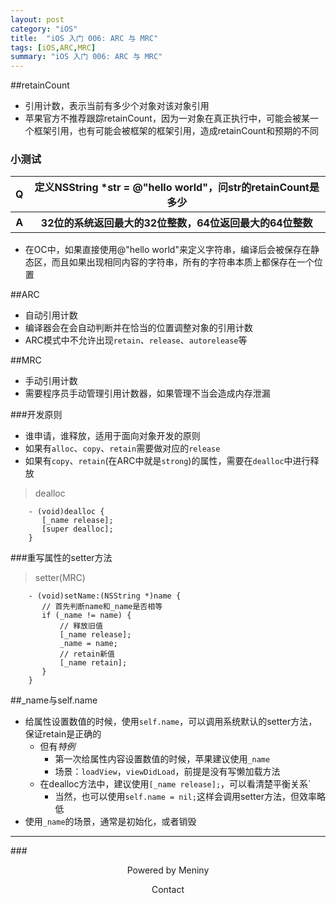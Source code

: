 ```yaml
---
layout: post
category: "iOS"
title:  "iOS 入门 006: ARC 与 MRC"
tags: [iOS,ARC,MRC]
summary: "iOS 入门 006: ARC 与 MRC"
---
```

##retainCount
* 引用计数，表示当前有多少个对象对该对象引用  
* 苹果官方不推荐跟踪retainCount，因为一对象在真正执行中，可能会被某一个框架引用，也有可能会被框架的框架引用，造成retainCount和预期的不同  

### 小测试
<table>
<tr>
<th>Q</th>
<th>定义NSString *str = @"hello world"，问str的retainCount是多少</th>
</tr>
<tr>
<th>A</th>
<th>32位的系统返回最大的32位整数，64位返回最大的64位整数</th>
</tr>
</table>

* 在OC中，如果直接使用@"hello world"来定义字符串，编译后会被保存在静态区，而且如果出现相同内容的字符串，所有的字符串本质上都保存在一个位置  

##ARC
* 自动引用计数  
* 编译器会在会自动判断并在恰当的位置调整对象的引用计数  
* ARC模式中不允许出现`retain`、`release`、`autorelease`等  

##MRC
* 手动引用计数  
* 需要程序员手动管理引用计数器，如果管理不当会造成内存泄漏  

###开发原则
* 谁申请，谁释放，适用于面向对象开发的原则  
* 如果有`alloc`、`copy`、`retain`需要做对应的`release`  
* 如果有`copy`、`retain`(在ARC中就是`strong`)的属性，需要在`dealloc`中进行释放  

>dealloc
```
	- (void)dealloc {
	   [_name release];
	   [super dealloc];
	}
```

###重写属性的setter方法

>setter(MRC)
```
	- (void)setName:(NSString *)name {
	   // 首先判断name和_name是否相等
	   if (_name != name) {
	       // 释放旧值
	       [_name release];
	       _name = name;
	       // retain新值
	       [_name retain];
	   }
	}
```

##_name与self.name
* 给属性设置数值的时候，使用`self.name`，可以调用系统默认的setter方法，保证retain是正确的  
	* 但有*特例*  
		* 第一次给属性内容设置数值的时候，苹果建议使用`_name`  
		* 场景：`loadView`，`viewDidLoad`，前提是没有写懒加载方法  
	* 在dealloc方法中，建议使用`[_name release];`，可以看清楚平衡关系`  
		* 当然，也可以使用`self.name = nil;`这样会调用setter方法，但效率略低  
* 使用`_name`的场景，通常是初始化，或者销毁  

***
###<center>Powered by Meniny</center>
<center>Contact <Meniny@qq.com></center>

